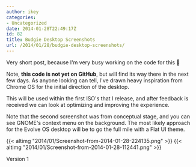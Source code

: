 ```yaml
---
author: ikey
categories:
- Uncategorized
date: 2014-01-28T22:49:17Z
id: 82
title: Budgie Desktop Screenshots
url: /2014/01/28/budgie-desktop-screenshots/
---
```


Very short post, because I'm very busy working on the code for this 🙂

Note, **this code is not yet on GitHub**, but will find its way there in the next few days. As anyone looking can tell, I've drawn heavy inspiration from Chrome OS for the 
initial direction of the desktop.
<!--more-->

This will be used within the first ISO's that I release, and after feedback is received we can look at optimizing and improving the experience.

Note that the second screenshot was from conceptual stage, and you can see GNOME's context menu on the background. The most likely approach for the Evolve OS desktop 
will be to go the full mile with a Flat UI theme.

{{< altimg "2014/01/Screenshot-from-2014-01-28-224135.png" >}}
{{< altimg "2014/01/Screenshot-from-2014-01-28-112441.png" >}}

Version 1